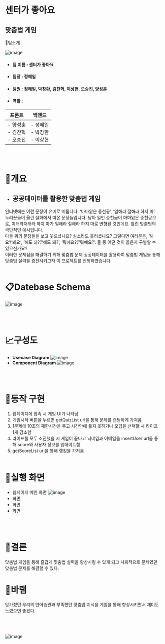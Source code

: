 # 센터가 좋아요
## 맞춤법 게임

👋팀소개

![image](./image/logos.JPG)


- #### 팀 이름 : 센터가 좋아요
- #### 팀장 : 정혜일
- #### 팀원 : 정혜일, 박창환, 김찬혁, 이상현, 오승진, 양성훈
- #### 역할 :

| 프론트 | 백엔드 |  
|---|---|  
| - 양성훈 </br> - 김찬혁 </br> - 오승진 | - 정혜일 </br> - 박창환 </br> - 이상현 |

</br></br>
# 📝개요  

- ## **공공데이터를 활용한 맞춤법 게임**  
인터넷에는 이런 문장이 유머로 떠돕니다.
‘마마잃은 중천공’, ‘일해라 절해라 하지 마’. 누리꾼들이 올린 실화에서 따온 문장들입니다.
남아 일언 중천금이 마마잃은 중천공으로, 이래라저래라 하지 마가 일해라 절해라 하지 마로 변형된 것인데요. 틀린 맞춤법의 극단적인 예시입니다.
</br>
다들 위의 문장들을 보고 웃으셨나요? 실소라도 흘리셨나요?
그렇다면 여러분은, ‘뵈요’/‘봬요’, ‘해도 되?’/‘해도 돼?’, ‘뭐에요?’/‘뭐예요?’. 둘 중 어떤 것이 옳은지 구별할 수 있으신가요?
</br>
이러한 문제점을 해결하기 위해 맞춤법 문제 공공데이터를 활용하여 맞춤법 게임을 통해 맞춤법 실력을 증진시키고자 이 프로젝트를 진행하였습니다.
</br></br>
# 📋Datebase Schema

![image](./image/schema.PNG) 
 
</br></br>
# 📈구성도  
- **Usecase Diagram**
![image](./image/diagram.PNG)
- **Component Diagram**
![image](./image/componentDiagram.PNG)
 
</br></br>
# 📐동작 구현
1. 웹페이지에 접속 시 게임 UI가 나타남
2. 게임시작 버튼을 누르면 getQuizList url을 통해 문제를 랜덤하게 가져옴
3. 1문제에 10초의 제한시간을 주고 시간안에 풀지 못하거나 오답을 선택할 시 라이프 1개 감소함
4. 라이프를 모두 소진했을 시 게임이 끝나고 닉네임과 이메일을 insertUser url을 통해 score와 사용자 정보를 업데이트함
5. getScoreList url을 통해 랭킹을 가져옴
</br></br>
# 👀실행 화면 
-  웹페이지 메인 화면
![image](./image/diagram.PNG)
-  화면
-  화면
-  화면

</br></br>
# 🎈결론
맞춤법 게임을 통해 즐겁게 맞춤법 실력을 향상시킬 수 있게 되고 사회적으로 문제였던 맞춤법 문제를 해결할 수 있다. 

# 🎈바램
망가졌던 우리의 언어습관과 부족했던 맞춤법 지식을 게임을 통해 향상시키면서 재미도 느꼈으면 좋겠다.
</br></br>
</br></br>

![image](./image/somalogo.JPG)
